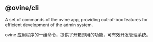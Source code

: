 ## @ovine/cli

A set of commands of the ovine app, providing out-of-box features for efficient development of the admin system.

ovine 应用程序的一组命令，提供了开箱即用的功能，可有效开发管理系统。
